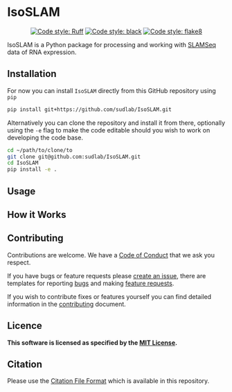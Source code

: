# IsoSLAM

<div align="center">

<!-- [![PyPI version](https://badge.fury.io/py/isoslam.svg)](https://badge.fury.io/py/isoslam) -->
<!-- ![PyPI - Python Version](https://img.shields.io/pypi/pyversions/isoslam) -->

[![Code style: Ruff](https://img.shields.io/endpoint?url=https://raw.githubusercontent.com/astral-sh/ruff/main/assets/badge/v2.json)](https://github.com/astral-sh/ruff)
[![Code style: black](https://img.shields.io/badge/code%20style-black-000000.svg)](https://github.com/psf/black)
[![Code style: flake8](https://img.shields.io/badge/code%20style-flake8-456789.svg)](https://github.com/psf/flake8)

<!-- [![codecov](https://codecov.io/gh/sudlab/IsoSLAM/branch/dev/graph/badge.svg)]
(https://codecov.io/gh/sudlab/IsoSLAM) -->
<!-- [![pre-commit.ci -->
<!-- status](https://results.pre-commit.ci/badge/github/sudlab/IsoSLAM/main.svg)]
(https://results.pre-commit.ci/latest/github/sudlab/IsoSLAM/main) -->

</div>

<!-- <div align="center"> -->

<!-- [![Downloads](https://static.pepy.tech/badge/isoslam)](https://pepy.tech/project/isoslam) -->
<!-- [![Downloads](https://static.pepy.tech/badge/isoslam/month)](https://pepy.tech/project/isoslam) -->
<!-- [![Downloads](https://static.pepy.tech/badge/isoslam/week)](https://pepy.tech/project/isoslam) -->

<!-- </div> -->

IsoSLAM is a Python package for processing and working with [SLAMSeq][slamseq] data of RNA expression.

## Installation

For now you can install `IsoSLAM` directly from this GitHub repository using `pip`

```bash
pip install git+https://github.com/sudlab/IsoSLAM.git
```

Alternatively you can clone the repository and install it from there, optionally using the `-e` flag to make the code
editable should you wish to work on developing the code base.

```bash
cd ~/path/to/clone/to
git clone git@github.com:sudlab/IsoSLAM.git
cd IsoSLAM
pip install -e .
```

## Usage

## How it Works

## Contributing

Contributions are welcome. We have a [Code of Conduct](CODE_OF_CONDUCT.md) that we ask you respect.

If you have bugs or feature requests please [create an issue][isoslam_issue], there are templates for reporting
[bugs][isoslam_bug] and making [feature requests][isoslam_feature].

If you wish to contribute fixes or features yourself you can find detailed information in the
[contributing](CONTRIBUTING.md) document.

## Licence

**This software is licensed as specified by the [MIT License](LICENSE).**

## Citation

Please use the [Citation File Format](https://citation-file-format.github.io/) which is available in this repository.

[isoslam_issue]: https://github.com/sudlab/IsoSLAM/issues/new/choose
[isoslam_bug]: https://github.com/sudlab/IsoSLAM/issues/new?assignees=&labels=bug&projects=&template=bug_report.yaml&title=%5BBug%5D%3A+
[isoslam_feature]: https://github.com/sudlab/IsoSLAM/issues/new?assignees=&labels=enhancement&projects=&template=feature_request.yaml&title=%5Bfeature%5D+%3A+
[slamseq]: https://www.lexogen.com/slamseq-metabolic-rna-labeling/
